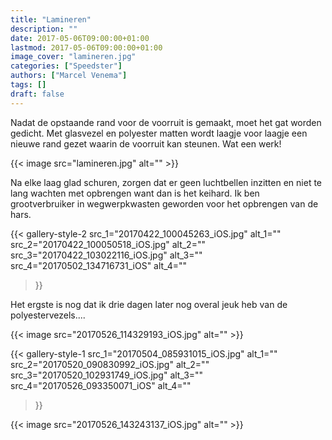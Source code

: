 ```yaml
---
title: "Lamineren"
description: ""
date: 2017-05-06T09:00:00+01:00
lastmod: 2017-05-06T09:00:00+01:00
image_cover: "lamineren.jpg"
categories: ["Speedster"]
authors: ["Marcel Venema"] 
tags: []
draft: false
---
```


Nadat de opstaande rand voor de voorruit is gemaakt, moet het gat worden gedicht. Met glasvezel en polyester matten wordt laagje voor laagje een nieuwe rand gezet waarin de voorruit kan steunen. Wat een werk! 

<!--more-->
{{< image src="lamineren.jpg" alt="" >}}

Na elke laag glad schuren, zorgen dat er geen luchtbellen inzitten en niet te lang wachten met opbrengen want dan is het keihard. Ik ben grootverbruiker in wegwerpkwasten geworden voor het opbrengen van de hars. 

{{< gallery-style-2 
  src_1="20170422_100045263_iOS.jpg" alt_1="" 
  src_2="20170422_100050518_iOS.jpg" alt_2="" 
  src_3="20170422_103022116_iOS.jpg" alt_3="" 
  src_4="20170502_134716731_iOS" alt_4=""
>}}
&nbsp;

Het ergste is nog dat ik drie dagen later nog overal jeuk heb van de polyestervezels....

{{< image src="20170526_114329193_iOS.jpg" alt="" >}}

{{< gallery-style-1 
  src_1="20170504_085931015_iOS.jpg" alt_1="" 
  src_2="20170520_090830992_iOS.jpg" alt_2="" 
  src_3="20170520_102931749_iOS.jpg" alt_3="" 
  src_4="20170526_093350071_iOS" alt_4=""
>}}

{{< image src="20170526_143243137_iOS.jpg" alt="" >}}

&nbsp;
